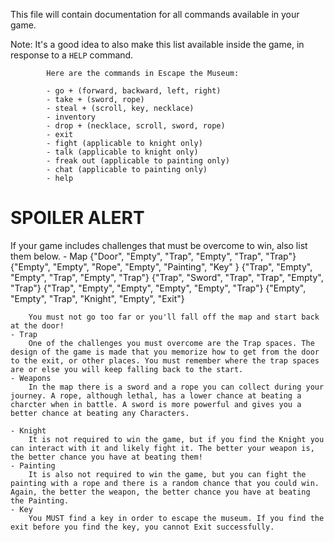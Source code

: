 This file will contain documentation for all commands available in your game.

Note:  It's a good idea to also make this list available inside the game, in response to a `HELP` command.

            Here are the commands in Escape the Museum:

            - go + (forward, backward, left, right)
            - take + (sword, rope)
            - steal + (scroll, key, necklace)
            - inventory
            - drop + (necklace, scroll, sword, rope)
            - exit
            - fight (applicable to knight only)
            - talk (applicable to knight only)
            - freak out (applicable to painting only)
            - chat (applicable to painting only)
            - help


# SPOILER ALERT

If your game includes challenges that must be overcome to win, also list them below.
    - Map
            {"Door",  "Empty",  "Trap",  "Empty",   "Trap",     "Trap"}
            {"Empty", "Empty",  "Rope",  "Empty",   "Painting", "Key" }
            {"Trap",  "Empty",  "Empty", "Trap",    "Empty",    "Trap"}
            {"Trap",  "Sword",  "Trap",  "Trap",    "Empty",    "Trap"}
            {"Trap",  "Empty",  "Empty", "Empty",   "Empty",    "Trap"}
            {"Empty", "Empty",  "Trap",  "Knight",  "Empty",    "Exit"}
            
        You must not go too far or you'll fall off the map and start back at the door!
    - Trap
        One of the challenges you must overcome are the Trap spaces. The design of the game is made that you memorize how to get from the door to the exit, or other places. You must remember where the trap spaces are or else you will keep falling back to the start.
    - Weapons
        In the map there is a sword and a rope you can collect during your journey. A rope, although lethal, has a lower chance at beating a charcter when in battle. A sword is more powerful and gives you a better chance at beating any Characters.

    - Knight
        It is not required to win the game, but if you find the Knight you can interact with it and likely fight it. The better your weapon is, the better chance you have at beating them!
    - Painting 
        It is also not required to win the game, but you can fight the painting with a rope and there is a random chance that you could win. Again, the better the weapon, the better chance you have at beating the Painting.
    - Key 
        You MUST find a key in order to escape the museum. If you find the exit before you find the key, you cannot Exit successfully.
